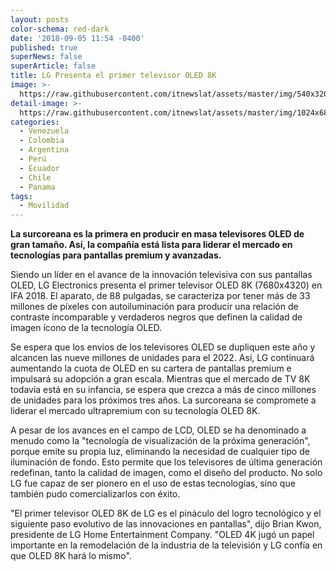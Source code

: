 ```yaml
---
layout: posts
color-schema: red-dark
date: '2018-09-05 11:54 -0400'
published: true
superNews: false
superArticle: false
title: LG Presenta el primer televisor OLED 8K
image: >-
  https://raw.githubusercontent.com/itnewslat/assets/master/img/540x320/LG-8K-TV-P.jpg
detail-image: >-
  https://raw.githubusercontent.com/itnewslat/assets/master/img/1024x680/LG-8K-TV-G.jpg
categories:
  - Venezuela
  - Colombia
  - Argentina
  - Perú
  - Ecuador
  - Chile
  - Panama
tags:
  - Movilidad
---
```

**La surcoreana es la primera en producir en masa televisores OLED de gran tamaño. Así, la compañía está lista para liderar el mercado en tecnologías para pantallas premium y avanzadas.**

Siendo un líder en el avance de la innovación televisiva con sus pantallas OLED, LG Electronics presenta el primer televisor OLED 8K (7680x4320) en IFA 2018. El aparato, de 88 pulgadas, se caracteriza por tener más de 33 millones de píxeles con autoiluminación para producir una relación de contraste incomparable y verdaderos negros que definen la calidad de imagen ícono de la tecnología OLED. 

Se espera que los envíos de los televisores OLED se dupliquen este año y alcancen las nueve millones de unidades para el 2022. Así, LG continuará aumentando la cuota de OLED en su cartera de pantallas premium e impulsará su adopción a gran escala. Mientras que el mercado de TV 8K todavía está en su infancia, se espera que crezca a más de cinco millones de unidades para los próximos tres años. La surcoreana se compromete a liderar el mercado ultrapremium con su tecnología OLED 8K.

A pesar de los avances en el campo de LCD, OLED se ha denominado a menudo como la "tecnología de visualización de la próxima generación", porque emite su propia luz, eliminando la necesidad de cualquier tipo de iluminación de fondo. Esto permite que los televisores de última generación redefinan, tanto la calidad de imagen, como el diseño del producto. No solo LG fue capaz de ser pionero en el uso de estas tecnologías, sino que también pudo comercializarlos con éxito.

"El primer televisor OLED 8K de LG es el pináculo del logro tecnológico y el siguiente paso evolutivo de las innovaciones en pantallas", dijo Brian Kwon, presidente de LG Home Entertainment Company. "OLED 4K jugó un papel importante en la remodelación de la industria de la televisión y LG confía en que OLED 8K hará lo mismo".